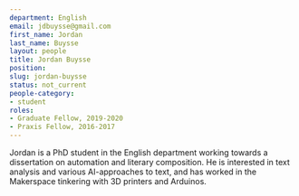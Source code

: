 ```yaml
---
department: English
email: jdbuysse@gmail.com
first_name: Jordan
last_name: Buysse
layout: people
title: Jordan Buysse
position:
slug: jordan-buysse
status: not_current
people-category:
- student
roles:  
- Graduate Fellow, 2019-2020
- Praxis Fellow, 2016-2017
---
```


Jordan is a PhD student in the English department working towards a dissertation on automation and literary composition. He is interested in text analysis and various AI-approaches to text, and has worked in the Makerspace tinkering with 3D printers and Arduinos.
